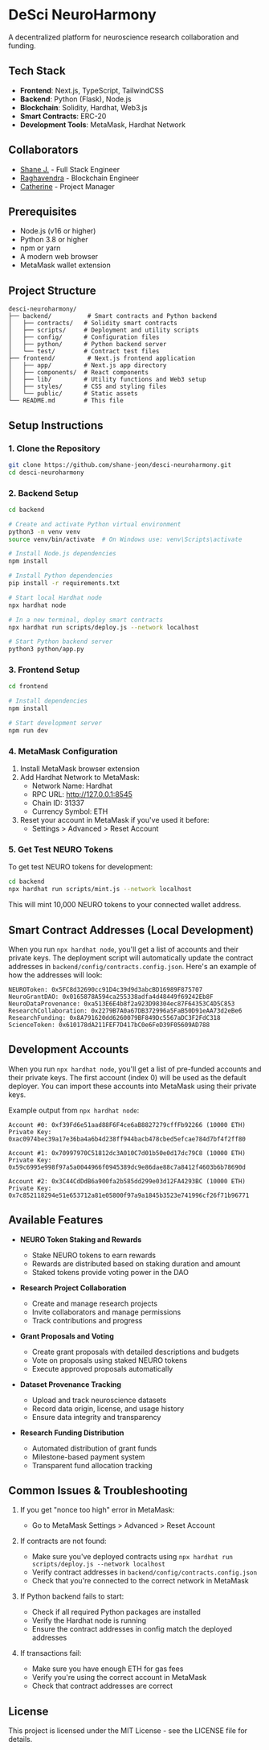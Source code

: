 # DeSci NeuroHarmony

A decentralized platform for neuroscience research collaboration and funding.

## Tech Stack

- **Frontend**: Next.js, TypeScript, TailwindCSS
- **Backend**: Python (Flask), Node.js
- **Blockchain**: Solidity, Hardhat, Web3.js
- **Smart Contracts**: ERC-20
- **Development Tools**: MetaMask, Hardhat Network

## Collaborators

- [Shane J.](https://github.com/shane-jeon) - Full Stack Engineer
- [Raghavendra](https://github.com/drraghavendra) - Blockchain Engineer
- [Catherine](https://github.com/dr-cath) - Project Manager

## Prerequisites

- Node.js (v16 or higher)
- Python 3.8 or higher
- npm or yarn
- A modern web browser
- MetaMask wallet extension

## Project Structure

```
desci-neuroharmony/
├── backend/          # Smart contracts and Python backend
│   ├── contracts/   # Solidity smart contracts
│   ├── scripts/     # Deployment and utility scripts
│   ├── config/      # Configuration files
│   ├── python/      # Python backend server
│   └── test/        # Contract test files
├── frontend/         # Next.js frontend application
│   ├── app/         # Next.js app directory
│   ├── components/  # React components
│   ├── lib/         # Utility functions and Web3 setup
│   ├── styles/      # CSS and styling files
│   └── public/      # Static assets
└── README.md        # This file
```

## Setup Instructions

### 1. Clone the Repository

```bash
git clone https://github.com/shane-jeon/desci-neuroharmony.git
cd desci-neuroharmony
```

### 2. Backend Setup

```bash
cd backend

# Create and activate Python virtual environment
python3 -m venv venv
source venv/bin/activate  # On Windows use: venv\Scripts\activate

# Install Node.js dependencies
npm install

# Install Python dependencies
pip install -r requirements.txt

# Start local Hardhat node
npx hardhat node

# In a new terminal, deploy smart contracts
npx hardhat run scripts/deploy.js --network localhost

# Start Python backend server
python3 python/app.py
```

### 3. Frontend Setup

```bash
cd frontend

# Install dependencies
npm install

# Start development server
npm run dev
```

### 4. MetaMask Configuration

1. Install MetaMask browser extension
2. Add Hardhat Network to MetaMask:
   - Network Name: Hardhat
   - RPC URL: http://127.0.0.1:8545
   - Chain ID: 31337
   - Currency Symbol: ETH
3. Reset your account in MetaMask if you've used it before:
   - Settings > Advanced > Reset Account

### 5. Get Test NEURO Tokens

To get test NEURO tokens for development:

```bash
cd backend
npx hardhat run scripts/mint.js --network localhost
```

This will mint 10,000 NEURO tokens to your connected wallet address.

## Smart Contract Addresses (Local Development)

When you run `npx hardhat node`, you'll get a list of accounts and their private keys. The deployment script will automatically update the contract addresses in `backend/config/contracts.config.json`. Here's an example of how the addresses will look:

```
NEUROToken: 0x5FC8d32690cc91D4c39d9d3abcBD16989F875707
NeuroGrantDAO: 0x0165878A594ca255338adfa4d48449f69242Eb8F
NeuroDataProvenance: 0xa513E6E4b8f2a923D98304ec87F64353C4D5C853
ResearchCollaboration: 0x2279B7A0a67DB372996a5FaB50D91eAA73d2eBe6
ResearchFunding: 0x8A791620dd6260079BF849Dc5567aDC3F2FdC318
ScienceToken: 0x610178dA211FEF7D417bC0e6FeD39F05609AD788
```

## Development Accounts

When you run `npx hardhat node`, you'll get a list of pre-funded accounts and their private keys. The first account (index 0) will be used as the default deployer. You can import these accounts into MetaMask using their private keys.

Example output from `npx hardhat node`:

```
Account #0: 0xf39Fd6e51aad88F6F4ce6aB8827279cffFb92266 (10000 ETH)
Private Key: 0xac0974bec39a17e36ba4a6b4d238ff944bacb478cbed5efcae784d7bf4f2ff80

Account #1: 0x70997970C51812dc3A010C7d01b50e0d17dc79C8 (10000 ETH)
Private Key: 0x59c6995e998f97a5a0044966f0945389dc9e86dae88c7a8412f4603b6b78690d

Account #2: 0x3C44CdDdB6a900fa2b585dd299e03d12FA4293BC (10000 ETH)
Private Key: 0x7c852118294e51e653712a81e05800f97a9a1845b3523e741996cf26f71b96771
```

## Available Features

- **NEURO Token Staking and Rewards**

  - Stake NEURO tokens to earn rewards
  - Rewards are distributed based on staking duration and amount
  - Staked tokens provide voting power in the DAO

- **Research Project Collaboration**

  - Create and manage research projects
  - Invite collaborators and manage permissions
  - Track contributions and progress

- **Grant Proposals and Voting**

  - Create grant proposals with detailed descriptions and budgets
  - Vote on proposals using staked NEURO tokens
  - Execute approved proposals automatically

- **Dataset Provenance Tracking**

  - Upload and track neuroscience datasets
  - Record data origin, license, and usage history
  - Ensure data integrity and transparency

- **Research Funding Distribution**
  - Automated distribution of grant funds
  - Milestone-based payment system
  - Transparent fund allocation tracking

## Common Issues & Troubleshooting

1. If you get "nonce too high" error in MetaMask:

   - Go to MetaMask Settings > Advanced > Reset Account

2. If contracts are not found:

   - Make sure you've deployed contracts using `npx hardhat run scripts/deploy.js --network localhost`
   - Verify contract addresses in `backend/config/contracts.config.json`
   - Check that you're connected to the correct network in MetaMask

3. If Python backend fails to start:

   - Check if all required Python packages are installed
   - Verify the Hardhat node is running
   - Ensure the contract addresses in config match the deployed addresses

4. If transactions fail:
   - Make sure you have enough ETH for gas fees
   - Verify you're using the correct account in MetaMask
   - Check that contract addresses are correct

## License

This project is licensed under the MIT License - see the LICENSE file for details.
